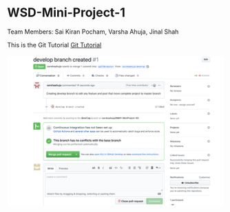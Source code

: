 # WSD-Mini-Project-1
Team Members: Sai Kiran Pocham, Varsha Ahuja, Jinal Shah

This is the Git Tutorial [Git Tutorial](GitTutorial.md)
<br>
<br>
![](1.png)
